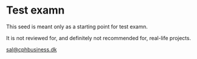 # Test examn

This seed is meant only as a starting point for test examn.

It is not reviewed for, and definitely not recommended for, real-life projects.

sal@cphbusiness.dk
